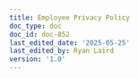 ```yaml
---
title: Employee Privacy Policy
doc_type: doc
doc_id: doc-852
last_edited_date: '2025-05-25'
last_edited_by: Ryan Laird
version: '1.0'
---
```



